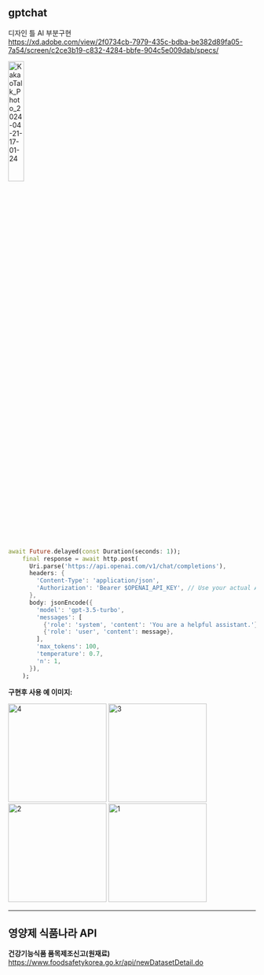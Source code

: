 ## gptchat  
디자인 틀 AI 부분구현  
https://xd.adobe.com/view/2f0734cb-7979-435c-bdba-be382d89fa05-7a54/screen/c2ce3b19-c832-4284-bbfe-904c5e009dab/specs/  

<img width="25%" alt="KakaoTalk_Photo_2024-04-21-17-01-24" src="https://github.com/alscks6521/ai-chat-service/assets/112923685/49d42930-e479-49a3-9e19-a0705a92bd7f">

```dart 
await Future.delayed(const Duration(seconds: 1));
    final response = await http.post(
      Uri.parse('https://api.openai.com/v1/chat/completions'),
      headers: {
        'Content-Type': 'application/json',
        'Authorization': 'Bearer $OPENAI_API_KEY', // Use your actual API key
      },
      body: jsonEncode({
        'model': 'gpt-3.5-turbo',
        'messages': [
          {'role': 'system', 'content': 'You are a helpful assistant.'},
          {'role': 'user', 'content': message},
        ],
        'max_tokens': 100,
        'temperature': 0.7,
        'n': 1,
      }),
    );
```
**구현후 사용 예 이미지:**  

<img width="200" alt="4" src="https://github.com/alscks6521/ai-chat-service/assets/112923685/2d11d75a-a5e7-4fc8-acfe-43c292fc3904">
<img width="200" alt="3" src="https://github.com/alscks6521/ai-chat-service/assets/112923685/04349236-74df-4b8f-a2ae-5e05e981c500">
<img width="200" alt="2" src="https://github.com/alscks6521/ai-chat-service/assets/112923685/04aa74f4-1669-4758-a09a-c9f100c2ff9c">
<img width="200" alt="1" src="https://github.com/alscks6521/ai-chat-service/assets/112923685/7512cae1-7e6c-4774-9603-77d1bb4cdece">  

---

## 영양제 식품나라 API    
**건강기능식품 품목제조신고(원재료)**  
https://www.foodsafetykorea.go.kr/api/newDatasetDetail.do

